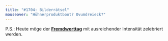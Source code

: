 ```yaml
---
title: "#1704: Bilderrätsel"
mouseover: "Hühnerproduktboot? Ovumdreieck?"
---
```


P.S.:
Heute möge der <a href="http://www.fonflatter.de/kalender"><strong>Fremdworttag</strong></a> mit ausreichender Intensität zelebriert werden. 
